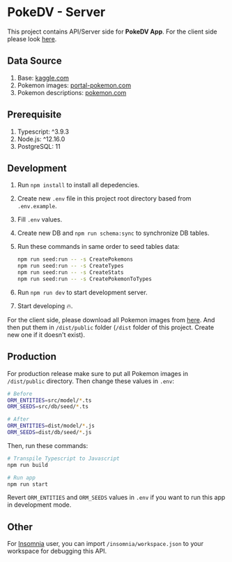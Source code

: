 # PokeDV - Server

This project contains API/Server side for **PokeDV App**. For the client side please look [here](https://github.com/pramindanata/pokemon-dv-client).

## Data Source

1. Base: [kaggle.com](https://www.kaggle.com/abcsds/pokemon)
2. Pokemon images: [portal-pokemon.com](https://id.portal-pokemon.com/play/pokedex)
3. Pokemon descriptions: [pokemon.com](https://www.pokemon.com/us/pokedex)

## Prerequisite

1. Typescript: ^3.9.3
2. Node.js: ^12.16.0
3. PostgreSQL: 11

## Development

1. Run `npm install` to install all depedencies.
2. Create new `.env` file in this project root directory based from `.env.example`.
3. Fill `.env` values.
4. Create new DB and `npm run schema:sync` to synchronize DB tables.
5. Run these commands in same order to seed tables data:

    ```bash
    npm run seed:run -- -s CreatePokemons
    npm run seed:run -- -s CreateTypes
    npm run seed:run -- -s CreateStats
    npm run seed:run -- -s CreatePokemonToTypes
    ```

6. Run `npm run dev` to start development server.
7. Start developing :fire:.

For the client side, please download all Pokemon images from [here](https://bit.ly/2AqtL97). And then put them in `/dist/public` folder (`/dist` folder of this project. Create new one if it doesn't exist).

## Production

For production release make sure to put all Pokemon images in `/dist/public` directory. Then change these values in `.env`:

```bash
# Before
ORM_ENTITIES=src/model/*.ts
ORM_SEEDS=src/db/seed/*.ts

# After
ORM_ENTITIES=dist/model/*.js
ORM_SEEDS=dist/db/seed/*.js
```

Then, run these commands:

```bash
# Transpile Typescript to Javascript
npm run build

# Run app
npm run start
```

Revert `ORM_ENTITIES` and `ORM_SEEDS` values in `.env` if you want to run this app in development mode.

## Other

For [Insomnia](https://insomnia.rest/) user, you can import `/insomnia/workspace.json` to your workspace for debugging this API.
